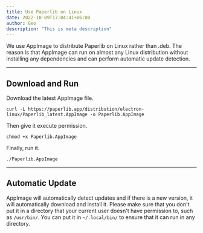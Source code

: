 ```yaml
---
title: Use Paperlib on Linux
date: 2022-10-09T17:04:41+06:00
author: Geo
description: "This is meta description"
---
```


We use AppImage to distribute Paperlib on Linux rather than .deb. The reason is that AppImage can run on almost any Linux distribution without installing any dependencies and can perform automatic update detection.

---

## Download and Run

Download the latest AppImage file.

```
curl -L https://paperlib.app/distribution/electron-linux/Paperlib_latest.AppImage -o Paperlib.AppImage
```

Then give it execute permission.

```
chmod +x Paperlib.AppImage
```

Finally, run it.

```
./Paperlib.AppImage
```

---

## Automatic Update

AppImage will automatically detect updates and if there is a new version, it will automatically download and install it. Please make sure that you don't put it in a directory that your current user doesn't have permission to, such as `/usr/bin/`. You can put it in `~/.local/bin/` to ensure that it can run in any directory.